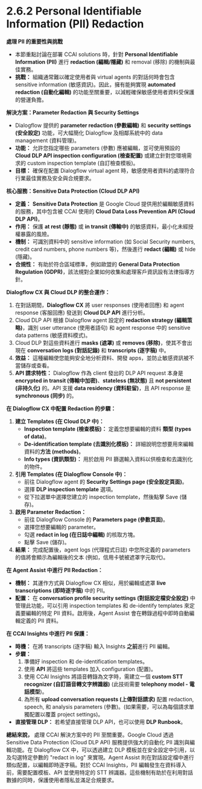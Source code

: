 # 2.6.2 Personal Identifiable Information (PII) Redaction

**處理 PII 的重要性與挑戰**

- 本節重點討論在部署 CCAI solutions 時，針對 **Personal Identifiable Information (PII)** 進行 **redaction (編輯/隱藏)** 和 removal (移除) 的機制與最佳實務。
- **挑戰：** 組織通常難以確定使用者與 virtual agents 的對話何時會包含 sensitive information (敏感資訊)。因此，擁有能夠實現 **automated redaction (自動化編輯)** 的功能至關重要，以減輕確保敏感使用者資料受保護的營運負擔。

**解決方案：Parameter Redaction 與 Security Settings**

- Dialogflow 提供的 **parameter redaction (參數編輯)** 和 **security settings (安全設定)** 功能，可大幅簡化 Dialogflow 及相鄰系統中的 data management (資料管理)。
- **功能：** 允許您指定哪些 parameters (參數) 應被編輯，並可使用預設的 **Cloud DLP API inspection configuration (檢查配置)** 或建立針對您環境需求的 custom inspection template (自訂檢查模板)。
- **目標：** 確保在配置 Dialogflow virtual agent 時，敏感使用者資料的處理符合行業最佳實務及安全與合規要求。

**核心服務：Sensitive Data Protection (Cloud DLP API)**

- **定義：** **Sensitive Data Protection** 是 Google Cloud 提供用於編輯敏感資料的服務，其中包含被 CCAI 使用的 **Cloud Data Loss Prevention API (Cloud DLP API)**。
- **作用：** 保護 **at rest (靜態)** 或 **in transit (傳輸中)** 的敏感資料，最小化未經授權暴露的風險。
- **機制：** 可識別資料中的 sensitive information (如 Social Security numbers, credit card numbers, phone numbers 等)，然後進行 **redact (編輯)** 或 hide (隱藏)。
- **合規性：** 有助於符合區域標準，例如歐盟的 **General Data Protection Regulation (GDPR)**，該法規對企業如何收集和處理客戶資訊設有法律指導方針。

**Dialogflow CX 與 Cloud DLP 的整合運作：**

1. 在對話期間，**Dialogflow CX** 將 user responses (使用者回應) 和 agent response (客服回應) 發送到 **Cloud DLP API** 進行分析。
2. Cloud DLP API 根據 Dialogflow agent 設定的 **redaction strategy (編輯策略)**，識別 user utterance (使用者語句) 和 agent response 中的 sensitive data patterns (敏感資料模式)。
3. Cloud DLP 對這些資料進行 **masks (遮罩)** 或 **removes (移除)**，使其不會出現在 **conversation logs (對話記錄)** 和 **transcripts (逐字稿)** 中。
4. **效益：** 這種編輯使您能夠安全地分析資料、開發 apps，並防止敏感資訊被不當儲存或查看。
5. **API 請求特性：** Dialogflow 作為 client 發出的 DLP API request 本身是 **encrypted in transit (傳輸中加密)**、**stateless (無狀態)** 且 **not persistent (非持久化)** 的。API 支援 **data residency (資料駐留)**，且 API response 是 **synchronous (同步)** 的。

**在 Dialogflow CX 中配置 Redaction 的步驟：**

1. **建立 Templates (在 Cloud DLP 中)：**
    - **Inspection template (檢查模板)：** 定義您想要編輯的資料 **類型 (types of data)**。
    - **De-identification template (去識別化模板)：** 詳細說明您想要用來編輯資料的**方法 (methods)**。
    - **Info types (資訊類型)：** 用於啟用 PII 篩選輸入資料以供檢查和去識別化的物件。
2. **引用 Templates (在 Dialogflow Console 中)：**
    - 前往 Dialogflow agent 的 **Security Settings page (安全設定頁面)**。
    - 選擇 **DLP inspection template** 選項。
    - 從下拉選單中選擇您建立的 inspection template，然後點擊 Save (儲存)。
3. **啟用 Parameter Redaction：**
    - 前往 Dialogflow Console 的 **Parameters page (參數頁面)**。
    - 選擇您想要編輯的 parameter。
    - 勾選 **redact in log (在日誌中編輯)** 的核取方塊。
    - 點擊 Save (儲存)。
4. **結果：** 完成配置後，agent logs (代理程式日誌) 中您所定義的 parameters 的值將會顯示為編輯後的文本 (例如，信用卡號被遮罩字元取代)。

**在 Agent Assist 中進行 PII Redaction：**

- **機制：** 其運作方式與 Dialogflow CX 相似，用於編輯或遮罩 **live transcriptions (即時逐字稿)** 中的 PII。
- **配置：** 在 **conversation profile security settings (對話設定檔安全設定)** 中管理此功能，可以引用 inspection templates 和 de-identify templates 來定義要編輯的特定 PII 資料。啟用後，Agent Assist 會在轉錄過程中即時自動編輯定義的 PII 資料。

**在 CCAI Insights 中進行 PII 保護：**

- **時機：** 在將 transcripts (逐字稿) 輸入 Insights **之前**進行 PII 編輯。
- **步驟：**
    1. 準備好 inspection 和 de-identification templates。
    2. 使用 **API** 將這些 templates 加入 configuration (配置)。
    3. 使用 CCAI Insights 將語音轉錄為文字時，需建立一個 **custom STT recognizer (自訂語音轉文字辨識器)** (此技術需要 **telephony model - 電話模型**)。
    4. 為所有 **upload conversation requests (上傳對話請求)** 配置 redaction, speech, 和 analysis parameters (參數)。(如果需要，可以為每個請求單獨配置以覆蓋 project settings)。
- **直接管理 DLP：** 若希望直接管理 DLP API，也可以使用 **DLP Runbook**。

**總結來說，** 處理 CCAI 解決方案中的 PII 至關重要。Google Cloud 透過 Sensitive Data Protection (Cloud DLP API) 服務提供強大的自動化 PII 識別與編輯功能。在 Dialogflow CX 中，可以透過建立 DLP 模板並在安全設定中引用，以及勾選特定參數的 "redact in log" 來實現。Agent Assist 則在對話設定檔中進行類似配置，以編輯即時逐字稿。對於 CCAI Insights，PII 編輯發生在資料導入前，需要配置模板、API 並使用特定的 STT 辨識器。這些機制有助於在利用對話數據的同時，保護使用者隱私並滿足合規要求。